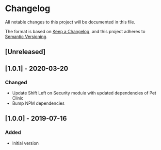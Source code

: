# Changelog

All notable changes to this project will be documented in this file.

The format is based on [Keep a Changelog](https://keepachangelog.com/en/1.0.0/),
and this project adheres to [Semantic Versioning](https://semver.org/spec/v2.0.0.html).

## [Unreleased]

## [1.0.1] - 2020-03-20

### Changed

- Update Shift Left on Security module with updated dependencies of Pet Clinic
- Bump NPM dependencies

## [1.0.0] - 2019-07-16

### Added

- Initial version
